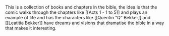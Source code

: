 This is a collection of books and chapters in the bible, the idea is that the comic walks through the chapters like [[Acts 1 - 1 to 5]] and plays an example of life and has the characters like [[Quentin “Q” Bekker]] and [[Leatitia Bekker]] have dreams and visions that dramatise the bible in a way that makes it interesting.
